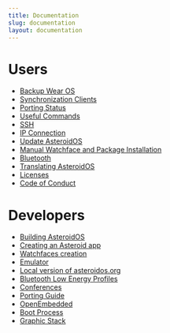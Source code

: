 ```yaml
---
title: Documentation
slug: documentation
layout: documentation
---
```

<div class="docs-main-container">
  <div class="docs-main-row">
    <div class="page-header">
      <h1 id="users">Users</h1>
    </div>
    <ul>
      <li><a href="{{rel 'wiki/backup'}}">Backup Wear OS</a></li>
      <li><a href="{{rel 'wiki/synchronization-clients'}}">Synchronization Clients</a></li>
      <li><a href="{{rel 'wiki/porting-status'}}">Porting Status</a></li>
      <li><a href="{{rel 'wiki/useful-commands'}}">Useful Commands</a></li>
      <li><a href="{{rel 'wiki/ssh'}}">SSH</a></li>
      <li><a href="{{rel 'wiki/ip-connection'}}">IP Connection</a></li>
      <li><a href="{{rel 'wiki/update-asteroidos'}}">Update AsteroidOS</a></li>
      <li><a href="{{rel 'wiki/package-installation'}}">Manual Watchface and Package Installation</a></li>
      <li><a href="{{rel 'wiki/bluetooth'}}">Bluetooth</a></li>
      <li><a href="{{rel 'wiki/translating-asteroidos'}}">Translating AsteroidOS</a></li>
      <li><a href="{{rel 'wiki/licenses'}}">Licenses</a></li>
      <li><a href="{{rel 'wiki/code-of-conduct'}}">Code of Conduct</a></li>
    </ul>
  </div>

  <div class="docs-main-row">
    <div class="page-header">
      <h1 id="developers">Developers</h1>
    </div>
    <ul>
      <li><a href="{{rel 'wiki/building-asteroidos'}}">Building AsteroidOS</a></li>
      <li><a href="{{rel 'wiki/creating-an-asteroid-app'}}">Creating an Asteroid app</a></li>
      <li><a href="{{rel 'wiki/watchfaces-creation'}}">Watchfaces creation</a></li>
      <li><a href="{{rel 'wiki/emulator'}}">Emulator</a></li>
      <li><a href="{{rel 'wiki/localweb'}}">Local version of asteroidos.org</a></li>
      <li><a href="{{rel 'wiki/ble-profiles'}}">Bluetooth Low Energy Profiles</a></li>
      <li><a href="{{rel 'wiki/conferences'}}">Conferences</a></li>
      <li><a href="{{rel 'wiki/porting-guide'}}">Porting Guide</a></li>
      <li><a href="{{rel 'wiki/openembedded'}}">OpenEmbedded</a></li>
      <li><a href="{{rel 'wiki/boot-process'}}">Boot Process</a></li>
      <li><a href="{{rel 'wiki/graphic-stack'}}">Graphic Stack</a></li>
    </ul>
  </div>
</div>
